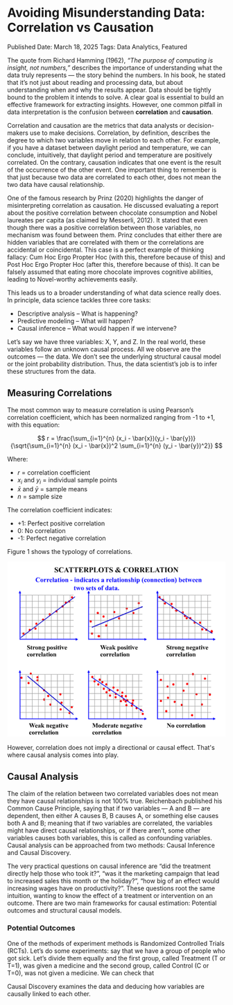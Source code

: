 # Avoiding Misunderstanding Data: Correlation vs Causation

Published Date: March 18, 2025
Tags: Data Analytics, Featured

The quote from Richard Hamming (1962), *“The purpose of computing is insight, not numbers,”* describes the importance of understanding what the data truly represents — the story behind the numbers. In his book, he stated that it’s not just about reading and processing data, but about understanding when and why the results appear. Data should be tightly bound to the problem it intends to solve. A clear goal is essential to build an effective framework for extracting insights. However, one common pitfall in data interpretation is the confusion between **correlation** and **causation**.

Correlation and causation are the metrics that data analysts or decision-makers use to make decisions. Correlation, by definition, describes the degree to which two variables move in relation to each other. For example, if you have a dataset between daylight period and temperature, we can conclude, intuitively, that daylight period and temperature are positively correlated. On the contrary, causation indicates that one event is the result of the occurrence of the other event. One important thing to remember is that just because two data are correlated to each other, does not mean the two data have causal relationship. 

One of the famous research by Prinz (2020) highlights the danger of misinterpreting correlation as causation. He discussed evaluating a report about the positive correlation between chocolate consumption and Nobel laureates per capita (as claimed by Messerli, 2012). It stated that even though there was a positive correlation between those variables, no mechanism was found between them. Prinz concludes that either there are hidden variables that are correlated with them or the correlations are accidental or coincidental. This case is a perfect example of thinking fallacy: Cum Hoc Ergo Propter Hoc (with this, therefore because of this) and Post Hoc Ergo Propter Hoc (after this, therefore because of this). It can be falsely assumed that eating more chocolate improves cognitive abilities, leading to Novel-worthy achievements easily.

This leads us to a broader understanding of what data science really does. In principle, data science tackles three core tasks:

- Descriptive analysis – What is happening?
- Predictive modeling – What will happen?
- Causal inference – What would happen if we intervene?

Let’s say we have three variables: X, Y, and Z. In the real world, these variables follow an unknown causal process. All we observe are the outcomes — the data. We don’t see the underlying structural causal model or the joint probability distribution. Thus, the data scientist’s job is to infer these structures from the data.

## Measuring Correlations

The most common way to measure correlation is using Pearson’s correlation coefficient, which has been normalized ranging from -1 to +1, with this equation:

$$
r = \frac{\sum_{i=1}^{n} (x_i - \bar{x})(y_i - \bar{y})}{\sqrt{\sum_{i=1}^{n} (x_i - \bar{x})^2 \sum_{i=1}^{n} (y_i - \bar{y})^2}}
$$

Where:

- $r$ = correlation coefficient
- $x_i$ and $y_i$ = individual sample points
- $\bar{x}$ and $\bar{y}$ = sample means
- $n$ = sample size

The correlation coefficient indicates:

- +1: Perfect positive correlation
- 0: No correlation
- -1: Perfect negative correlation

Figure 1 shows the typology of correlations.

![Figure `. Typology of Correlations](img1.gif)

However, correlation does not imply a directional or causal effect. That's where causal analysis comes into play.

## Causal Analysis

The claim of the relation between two correlated variables does not mean they have causal relationships is not 100% true. Reichenbach published his Common Cause Principle, saying that if two variables — A and B — are dependent, then either A causes B, B causes A, or something else causes both A and B; meaning that if two variables are correlated, the variables might have direct causal relationships, or if there aren’t, some other variables causes both variables, this is called as confounding variables. Causal analysis can be approached from two methods: Causal Inference and Causal Discovery. 

The very practical questions on causal inference are “did the treatment directly help those who took it?”, “was it the marketing campaign that lead to increased sales this month or the holiday?”, “how big of an effect would increasing wages have on productivity?”. These questions root the same intuition, wanting to know the effect of a treatment or intervention on an outcome.  There are two main frameworks for causal estimation: Potential outcomes and structural causal models.

### Potential Outcomes

One of the methods of experiment methods is Randomized Controlled Trials (RCTs). Let’s do some experiments: say that we have a group of people who got sick. Let’s divide them equally and the first group, called Treatment (T or T=1), was given a medicine and the second group, called Control (C or T=0), was not given a medicine. We can check that 

Causal Discovery examines the data and deducing how variables are causally linked to each other.
